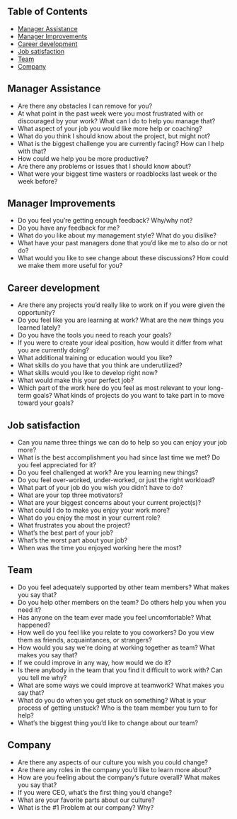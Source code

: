## Table of Contents
- [Manager Assistance](#manager-assistance)
- [Manager Improvements](#manager-improvements)
- [Career development](#career-development)
- [Job satisfaction](#job-satisfaction)
- [Team](#team)
- [Company](#company)

## Manager Assistance
* Are there any obstacles I can remove for you?
* At what point in the past week were you most frustrated with or discouraged by your work? What can I do to help you manage that?
* What aspect of your job you would like more help or coaching?
* What do you think I should know about the project, but might not?
* What is the biggest challenge you are currently facing? How can I help with that?
* How could we help you be more productive?
* Are there any problems or issues that I should know about?
* What were your biggest time wasters or roadblocks last week or the week before?

## Manager Improvements
* Do you feel you’re getting enough feedback? Why/why not?
* Do you have any feedback for me?
* What do you like about my management style? What do you dislike?
* What have your past managers done that you’d like me to also do or not do?
* What would you like to see change about these discussions? How could we make them more useful for you?

## Career development
* Are there any projects you’d really like to work on if you were given the opportunity?
* Do you feel like you are learning at work? What are the new things you learned lately?
* Do you have the tools you need to reach your goals?
* If you were to create your ideal position, how would it differ from what you are currently doing?
* What additional training or education would you like?
* What skills do you have that you think are underutilized?
* What skills would you like to develop right now?
* What would make this your perfect job?
* Which part of the work here do you feel as most relevant to your long-term goals? What kinds of projects do you want to take part in to move toward your goals?

## Job satisfaction
* Can you name three things we can do to help so you can enjoy your job more?
* What is the best accomplishment you had since last time we met? Do you feel appreciated for it?
* Do you feel challenged at work? Are you learning new things?
* Do you feel over-worked, under-worked, or just the right workload?
* What part of your job do you wish you didn’t have to do?
* What are your top three motivators?
* What are your biggest concerns about your current project(s)?
* What could I do to make you enjoy your work more?
* What do you enjoy the most in your current role?
* What frustrates you about the project?
* What’s the best part of your job?
* What’s the worst part about your job?
* When was the time you enjoyed working here the most?

## Team
* Do you feel adequately supported by other team members? What makes you say that?
* Do you help other members on the team? Do others help you when you need it?
* Has anyone on the team ever made you feel uncomfortable? What happened?
* How well do you feel like you relate to you coworkers? Do you view them as friends, acquaintances, or strangers?
* How would you say we're doing at working together as team? What makes you say that?
* If we could improve in any way, how would we do it?
* Is there anybody in the team that you find it difficult to work with? Can you tell me why?
* What are some ways we could improve at teamwork? What makes you say that?
* What do you do when you get stuck on something? What is your process of getting unstuck? Who is the team member you turn to for help?
* What’s the biggest thing you’d like to change about our team?

## Company
* Are there any aspects of our culture you wish you could change?
* Are there any roles in the company you’d like to learn more about?
* How are you feeling about the company’s future overall? What makes you say that?
* If you were CEO, what’s the first thing you’d change?
* What are your favorite parts about our culture?
* What is the #1 Problem at our company? Why?
